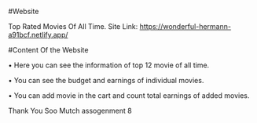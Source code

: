 #Website

Top Rated Movies Of All Time.
Site Link: https://wonderful-hermann-a91bcf.netlify.app/

#Content Of the Website

•	Here you can see the information of top 12 movie of all time.

•	You can see the budget and earnings of individual movies.

•	You can add movie in the cart and count total earnings of added movies.

Thank You Soo Mutch
assogenment 8
